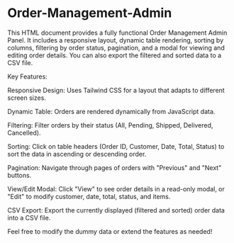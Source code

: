 # Order-Management-Admin

This HTML document provides a fully functional Order Management Admin Panel. It includes a responsive layout, dynamic table rendering, sorting by columns, filtering by order status, pagination, and a modal for viewing and editing order details. You can also export the filtered and sorted data to a CSV file.

Key Features:

Responsive Design: Uses Tailwind CSS for a layout that adapts to different screen sizes.

Dynamic Table: Orders are rendered dynamically from JavaScript data.

Filtering: Filter orders by their status (All, Pending, Shipped, Delivered, Cancelled).

Sorting: Click on table headers (Order ID, Customer, Date, Total, Status) to sort the data in ascending or descending order.

Pagination: Navigate through pages of orders with "Previous" and "Next" buttons.

View/Edit Modal: Click "View" to see order details in a read-only modal, or "Edit" to modify customer, date, total, status, and items.

CSV Export: Export the currently displayed (filtered and sorted) order data into a CSV file.

Feel free to modify the dummy data or extend the features as needed!

